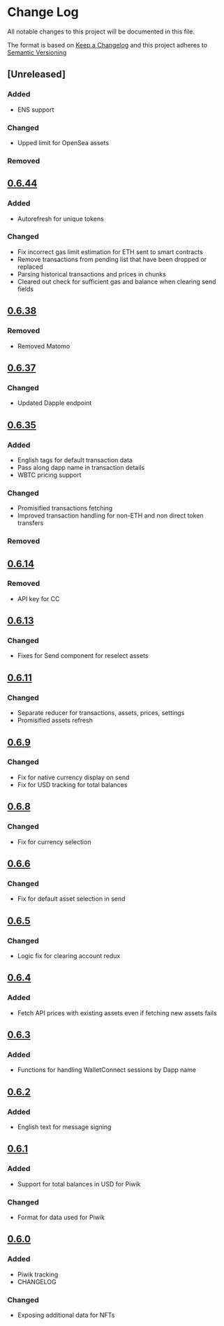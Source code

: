# Change Log

All notable changes to this project will be documented in this file.

The format is based on [Keep a Changelog](http://keepachangelog.com/)
and this project adheres to [Semantic Versioning](http://semver.org/)

## [Unreleased]
### Added
* ENS support

### Changed
* Upped limit for OpenSea assets

### Removed

## [0.6.44](https://github.com/rainbow-me/rainbow-common/releases/tag/0.6.44)
### Added
* Autorefresh for unique tokens

### Changed
* Fix incorrect gas limit estimation for ETH sent to smart contracts
* Remove transactions from pending list that have been dropped or replaced
* Parsing historical transactions and prices in chunks
* Cleared out check for sufficient gas and balance when clearing send fields

## [0.6.38](https://github.com/rainbow-me/rainbow-common/releases/tag/0.6.38)
### Removed
* Removed Matomo

## [0.6.37](https://github.com/rainbow-me/rainbow-common/releases/tag/0.6.37)
### Changed
* Updated Dapple endpoint

## [0.6.35](https://github.com/rainbow-me/rainbow-common/releases/tag/0.6.35)
### Added
* English tags for default transaction data
* Pass along dapp name in transaction details
* WBTC pricing support

### Changed
* Promisified transactions fetching
* Improved transaction handling for non-ETH and non direct token transfers

### Removed

## [0.6.14](https://github.com/rainbow-me/rainbow-common/releases/tag/0.6.14)
### Removed
* API key for CC

## [0.6.13](https://github.com/rainbow-me/rainbow-common/releases/tag/0.6.13)
### Changed
* Fixes for Send component for reselect assets

## [0.6.11](https://github.com/rainbow-me/rainbow-common/releases/tag/0.6.11)
### Changed
* Separate reducer for transactions, assets, prices, settings
* Promisified assets refresh

## [0.6.9](https://github.com/rainbow-me/rainbow-common/releases/tag/0.6.9)
### Changed
* Fix for native currency display on send
* Fix for USD tracking for total balances

## [0.6.8](https://github.com/rainbow-me/rainbow-common/releases/tag/0.6.8)
### Changed
* Fix for currency selection

## [0.6.6](https://github.com/rainbow-me/rainbow-common/releases/tag/0.6.6)
### Changed
* Fix for default asset selection in send

## [0.6.5](https://github.com/rainbow-me/rainbow-common/releases/tag/0.6.5)
### Changed
* Logic fix for clearing account redux

## [0.6.4](https://github.com/rainbow-me/rainbow-common/releases/tag/0.6.4)
### Added
* Fetch API prices with existing assets even if fetching new assets fails

## [0.6.3](https://github.com/rainbow-me/rainbow-common/releases/tag/0.6.3)
### Added
* Functions for handling WalletConnect sessions by Dapp name

## [0.6.2](https://github.com/rainbow-me/rainbow-common/releases/tag/0.6.2)
### Added
* English text for message signing

## [0.6.1](https://github.com/rainbow-me/rainbow-common/releases/tag/0.6.1)
### Added
* Support for total balances in USD for Piwik

### Changed
* Format for data used for Piwik

## [0.6.0](https://github.com/rainbow-me/rainbow-common/releases/tag/0.6.0)
### Added
* Piwik tracking
* CHANGELOG

### Changed
* Exposing additional data for NFTs
